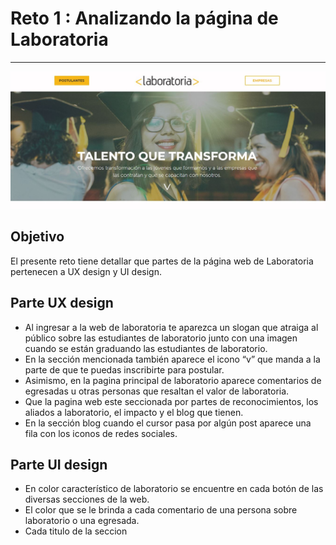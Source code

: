 # Reto 1 : Analizando la página de Laboratoria
***
![Laboratoria](assets/images/laboratoria.JPG)
## Objetivo
El presente reto tiene detallar que partes de la página web de Laboratoria pertenecen a UX design y UI design.

## Parte UX design
* Al ingresar a la web de laboratoria   te aparezca un slogan que atraiga al público sobre las estudiantes de laboratorio junto con una imagen cuando se están graduando las estudiantes de laboratorio.
* En la sección mencionada también aparece el icono “v” que manda a la parte de que te puedas inscribirte para postular.
*	Asimismo, en la pagina principal de laboratorio aparece comentarios de egresadas u otras personas que resaltan el valor de laboratoria.
*	Que la pagina web este seccionada por partes de reconocimientos, los aliados a laboratorio, el impacto y el blog que tienen.
*	En la sección blog cuando el cursor pasa por algún post aparece una fila con los iconos de redes sociales.

## Parte UI design
* En color característico de laboratorio se encuentre en cada botón de las diversas secciones de la web.
* El color que se le brinda a cada comentario de una persona sobre laboratorio o una egresada.
* Cada titulo de la seccion
